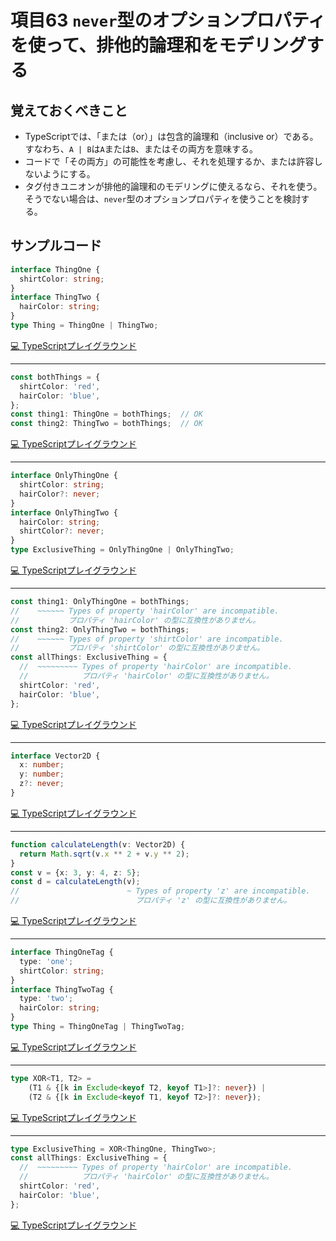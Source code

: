 # 項目63  `never`型のオプションプロパティを使って、排他的論理和をモデリングする

## 覚えておくべきこと

* TypeScriptでは、「または（or）」は包含的論理和（inclusive or）である。すなわち、`A | B`は`A`または`B`、またはその両方を意味する。
* コードで「その両方」の可能性を考慮し、それを処理するか、または許容しないようにする。
* タグ付きユニオンが排他的論理和のモデリングに使えるなら、それを使う。そうでない場合は、`never`型のオプションプロパティを使うことを検討する。

## サンプルコード

```ts
interface ThingOne {
  shirtColor: string;
}
interface ThingTwo {
  hairColor: string;
}
type Thing = ThingOne | ThingTwo;
```

[💻 TypeScriptプレイグラウンド](https://www.typescriptlang.org/ja/play/?ts=5.8.2#code/JYOwLgpgTgZghgYwgAgCoAtQHMDyIUDeAUMsgM6ZRgDCA9gDa1QBc5YU2A3EQL5GiRYiFBmyoA7rWTFS6OMCh1GLNhxBZufMAE8ADiMzrkAXjSHc+ZAB8zYyZyA)

----

```ts
const bothThings = {
  shirtColor: 'red',
  hairColor: 'blue',
};
const thing1: ThingOne = bothThings;  // OK
const thing2: ThingTwo = bothThings;  // OK
```

[💻 TypeScriptプレイグラウンド](https://www.typescriptlang.org/ja/play/?ts=5.8.2#code/MYewdgzgLgBARiKALAKkglmA5hGBeGAbwCgYYIMAnKAYRABsRKAuGAckoFMATNgGlIwkAQ3SU6jFuzj0Arp37EAvgG5ioSLGSYsARlZodAeTCd88RKgzYIKsgHp7MIwGl14aDG3YATAetYKADuIOYIyIY2djCOzi5AA)

----

```ts
interface OnlyThingOne {
  shirtColor: string;
  hairColor?: never;
}
interface OnlyThingTwo {
  hairColor: string;
  shirtColor?: never;
}
type ExclusiveThing = OnlyThingOne | OnlyThingTwo;
```

[💻 TypeScriptプレイグラウンド](https://www.typescriptlang.org/ja/play/?ts=5.8.2#code/JYOwLgpgTgZghgYwgAgPIgDYE8AqALUAc3RQG8AoZZAZwKjAGEB7DJqALhrCiIG5LkeOMCjNWUAPycQEAG7R+AX3KhIsRCnTZ8RHAHcmyClSEixbTtW58BtEYxZspyGfKhLyYLAAcUAUQAPBAwAV2pgeR0QQmQAXjRMXAJokmQAHwTtZMJ9Jl4gA)

----

```ts
const thing1: OnlyThingOne = bothThings;
//    ~~~~~~ Types of property 'hairColor' are incompatible.
//           プロパティ 'hairColor' の型に互換性がありません。
const thing2: OnlyThingTwo = bothThings;
//    ~~~~~~ Types of property 'shirtColor' are incompatible.
//           プロパティ 'shirtColor' の型に互換性がありません。
const allThings: ExclusiveThing = {
  //  ~~~~~~~~~ Types of property 'hairColor' are incompatible.
  //            プロパティ 'hairColor' の型に互換性がありません。
  shirtColor: 'red',
  hairColor: 'blue',
};
```

[💻 TypeScriptプレイグラウンド](https://www.typescriptlang.org/ja/play/?ts=5.8.2#code/MYewdgzgLgBFAWBLMBzAjALhgeTAGwE8AVJVXAUxgF4YAjEBE5FCAbgCgB6TmXmAP0FCYRAgAdyEGCABmMMQCcQEhVAIwA5PACGiBQGEQeEAo0xtCyslABbMdqiJaecgDouPPl76B1hkC3DICLDIBjDIDFDJo6eobGpjCAdgyA0eqA1gyASXKA28aA5AaAMgyAQgyAUQyAfgyA2gyAyQyAQAzsoJCwCMwATFi4hEyoRADuINR0DPDNLBzcXkLCohJSsvJKKmqaEEiqUSZmFlZgtvaOzm4e3jv+wWEas3pQCzEJKRk5BSXlldDmeHi9EFgAogAewHgArhCIAG7kXqdADe7F4AwEQyGInEkmkckUynIqnUWl0BiMi3Mlhg1hAdgcThc7ghnh2Xj2oXCGNOZnOaSyeSKZXBMCO8yxCiwGksABMNAAaNkRTHRHnOb7kIXsAC+rCAA)

----

```ts
interface Vector2D {
  x: number;
  y: number;
  z?: never;
}
```

[💻 TypeScriptプレイグラウンド](https://www.typescriptlang.org/ja/play/?ts=5.8.2#code/JYOwLgpgTgZghgYwgAgGoQWA9lATAEWQG8AoZZADwC5kQBXAWwCNoBuM5ATxvubY4BeAfh4QAbvwC+QA)

----

```ts
function calculateLength(v: Vector2D) {
  return Math.sqrt(v.x ** 2 + v.y ** 2);
}
const v = {x: 3, y: 4, z: 5};
const d = calculateLength(v);
//                        ~ Types of property 'z' are incompatible.
//                          プロパティ 'z' の型に互換性がありません。
```

[💻 TypeScriptプレイグラウンド](https://www.typescriptlang.org/ja/play/?ts=5.8.2#code/GYVwdgxgLglg9mABBAhgGwiNKoFMAyuYA5lABYAUAbgFyIBqu0cATgEwAiAlIgN4BQiRC1xQQLJAFkcZAHQBnAI4so1WQA9EAKi2I2iANSIqsgJ7bdbLgG5+AX34QE8qMcQBePuroBmADSIpnQALAEAXnQArHa2TmAuiAAmHsjomNh4hCTk1Db8APT5QsUlpWUlAH6IACqmAA648ohwwIh1LHANKuYA5GE9iCgiiDCQcAC2dTgwAEZouLIFReUrq4iA6wyAtwyAiwyAYwyAxQyIfQOAdgyA0eqA1gyASXKA28aA5AaAMgyAQgyAUQyAfgyA2gyAyQyAQAxAA)

----

```ts
interface ThingOneTag {
  type: 'one';
  shirtColor: string;
}
interface ThingTwoTag {
  type: 'two';
  hairColor: string;
}
type Thing = ThingOneTag | ThingTwoTag;
```

[💻 TypeScriptプレイグラウンド](https://www.typescriptlang.org/ja/play/?ts=5.8.2#code/JYOwLgpgTgZghgYwgAgCoAtQHMDyIKpxbIDeAUMsmAJ4AOEAXMgOQD2+zA3BcgM6ZQwAYVYAbVlCa8wUbNwC+ZUJFiIUGbKgDurQsXKUa9JszA6uPdHGBQR4yXxlyyio+swhiAXjQfc+PWQAH19NHT1OIA)

----

```ts
type XOR<T1, T2> =
    (T1 & {[k in Exclude<keyof T2, keyof T1>]?: never}) |
    (T2 & {[k in Exclude<keyof T1, keyof T2>]?: never});
```

[💻 TypeScriptプレイグラウンド](https://www.typescriptlang.org/ja/play/?ts=5.8.2#code/C4TwDgpgBAGg8gJQDwBUCMAaKKBMA+KAXgCgoyoAKdKAMigG8BtAaygEsA7KAUQA8BjADYBXACYQkzCCAD2AM2w4sU2QvR4AugH4AXFA4QAbhABOAXwCUUAD6lyVHLQYt2XPkLESV87Jije1fG09A2NzCwBuIA)

----

```ts
type ExclusiveThing = XOR<ThingOne, ThingTwo>;
const allThings: ExclusiveThing = {
  //  ~~~~~~~~~ Types of property 'hairColor' are incompatible.
  //            プロパティ 'hairColor' の型に互換性がありません。
  shirtColor: 'red',
  hairColor: 'blue',
};
```

[💻 TypeScriptプレイグラウンド](https://www.typescriptlang.org/ja/play/?ts=5.8.2#code/C4TwDgpgBAogHgYwDYFcDOBLAbhAKgCwwDsBzKAXigA0B5AJQB4DiSaiIAaKZ03AdwD2APgDcAKAQCiaYFACGSJDxJoAXLESpMOZRSgBvMVCgB6E8YB+V69e7gIaKAIBmUMACcBkd6CgByfDkMdwBhASQBdz95d2hiSQBbMDlgDAAjJAgAOiNTc2MCwuNAdYZAW4ZARYZAMYZAYoZ-QOCwiKioQDsGQGj1QGsGQCS5QG3jQHIDQBkGQCEGQCiGQD8GQG0GQGSGQCAGXLRCH0bI9T9YgBM-Dlz60PCV-wyUCC2xAF8RIA)
